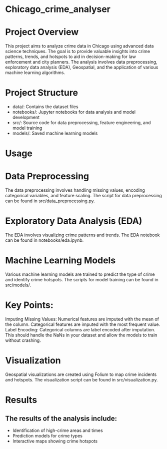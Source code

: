 # Chicago_crime_analyser

# Project Overview
This project aims to analyze crime data in Chicago using advanced data science techniques. The goal is to provide valuable insights into crime patterns, trends, and hotspots to aid in decision-making for law enforcement and city planners. The analysis involves data preprocessing, exploratory data analysis (EDA), Geospatial, and the application of various machine learning algorithms.

# Project Structure
* data/: Contains the dataset files
* notebooks/: Jupyter notebooks for data analysis and model development
* src/: Source code for data preprocessing, feature engineering, and model training
* models/: Saved machine learning models

# Usage
# Data Preprocessing
The data preprocessing involves handling missing values, encoding categorical variables, and feature scaling. The script for data preprocessing can be found in src/data_preprocessing.py.

# Exploratory Data Analysis (EDA)
The EDA involves visualizing crime patterns and trends. The EDA notebook can be found in notebooks/eda.ipynb.

# Machine Learning Models
Various machine learning models are trained to predict the type of crime and identify crime hotspots. The scripts for model training can be found in src/models/.
# Key Points:
Imputing Missing Values:
Numerical features are imputed with the mean of the column.
Categorical features are imputed with the most frequent value.
Label Encoding:
Categorical columns are label encoded after imputation.
This should handle the NaNs in your dataset and allow the models to train without crashing.

# Visualization
Geospatial visualizations are created using Folium to map crime incidents and hotspots. The visualization script can be found in src/visualization.py.

# Results
## The results of the analysis include:

* Identification of high-crime areas and times
* Prediction models for crime types
* Interactive maps showing crime hotspots




